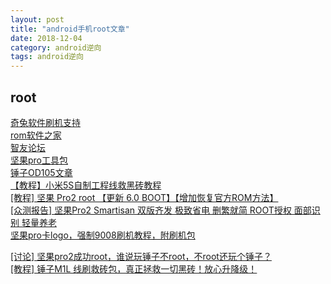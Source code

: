 ```yaml
---
layout: post
title: "android手机root文章"
date: 2018-12-04
category: android逆向
tags: android逆向
---
```


## root

[奇兔软件刷机支持](http://www.7to.cn/model.html)  
[rom软件之家](https://www.romzhijia.net/Cooperater/22)  
[智友论坛](http://bbs.zhiyoo.com/forum-1833-1.html)  
[坚果pro工具包](https://pan.baidu.com/s/1dpn8SPkx7AB-CLyykM-MHQ#list/path=%2F)  
[锤子OD105文章](http://bbs.eastsea.com.cn/nav/subjects/chuiziOD105)  
[【教程】小米5S自制工程线救黑砖教程](http://www.miui.com/thread-5997949-1-1.html)  
[[教程] 坚果 Pro2 root 【更新 6.0 BOOT】【增加恢复官方ROM方法】](http://bbs.smartisan.com/thread-868912-1-1.html)  
[[众测报告] 坚果Pro2 Smartisan 双版齐发 极致省电 删繁就简 ROOT授权 面部识别 轻量养老](http://bbs.zhiyoo.com/forum.php?mod=viewthread&tid=13601320)  
[坚果pro卡logo，强制9008刷机教程，附刷机包](http://bbs.smartisan.com/forum.php?mod=viewthread&action=printable&tid=1017403)  

[[讨论] 坚果pro2成功root，谁说玩锤子不root，不root还玩个锤子？](http://bbs.ydss.cn/thread-1202354-1-1.html)  
[[教程] 锤子M1L 线刷救砖包，真正拯救一切黑砖！放心升降级！](http://bbs.smartisan.com/thread-716762-1-1.html)  